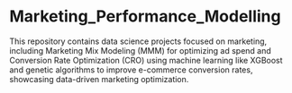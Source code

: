 # Marketing_Performance_Modelling
This repository contains data science projects focused on marketing, including Marketing Mix Modeling (MMM) for optimizing ad spend and Conversion Rate Optimization (CRO) using machine learning like XGBoost and genetic algorithms to improve e-commerce conversion rates, showcasing data-driven marketing optimization.
